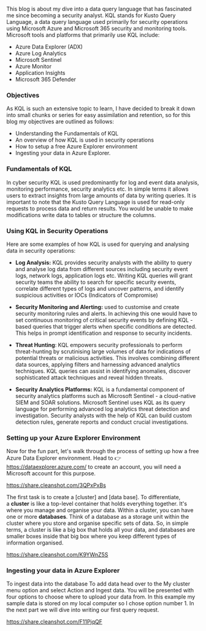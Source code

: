 This blog is about my dive into a data query language that has fascinated me since becoming a security analyst. KQL stands for Kusto Query Language, a data query language used primarily for security operations using Microsoft Azure and Microsoft 365 security and monitoring tools. Microsoft tools and platforms that primarily use KQL include: 

- Azure Data Explorer (ADX) 
- Azure Log Analytics
- Microsoft Sentinel
- Azure Monitor
- Application Insights
- Microsoft 365 Defender

### Objectives
As KQL is such an extensive topic to learn, I have decided to break it down into small chunks or series for easy assimilation and retention, so for this blog my objectives are outlined as follows:

- Understanding the Fundamentals of KQL
- An overview of how KQL is used in security operations
- How to setup a free Azure Explorer environment
- Ingesting your data in Azure Explorer.


### Fundamentals of KQL
In cyber security KQL is used predominantly for log and event data analysis, monitoring performance, security analytics etc. In simple terms it allows users to extract insights from large amounts of data by writing queries. It is important to note that the Kusto Query Language is used for read-only requests to process data and return results. You would be unable to make modifications write data to tables or structure the columns. 

### Using KQL in Security Operations
Here are some examples of how KQL is used for querying and analysing data in security operations:

- **Log Analysis:** KQL provides security analysts with the ability to query and analyse log data from different sources including security event logs, network logs, application logs etc. Writing KQL queries will grant security teams the ability to search for specific security events, correlate different types of logs and uncover patterns, and identify suspicious activities or IOCs (Indicators of Compromise)  

- **Security Monitoring and Alerting:** used to customise and create security monitoring rules and alerts. In achieving this one would have to set continuous monitoring of critical security events by defining KQL - based queries that trigger alerts when specific conditions are detected. This helps in prompt identification and response to security incidents.

- **Threat Hunting**: KQL empowers security professionals to perform threat-hunting by scrutinising large volumes of data for indications of potential threats or malicious activities. This involves combining different data sources, applying filters and harnessing advanced analytics techniques. KQL queries can assist in identifying anomalies, discover sophisticated attack techniques and reveal hidden threats.

- **Security Analytics Platforms:** KQL is a fundamental component of security analytics platforms such as Microsoft Sentinel - a cloud-native SIEM and SOAR solutions. Microsoft Sentinel uses KQL as its query language for performing advanced log analytics threat detection and investigation. Security analysts with the help of KQL can build custom detection rules, generate reports and conduct crucial investigations.


### Setting up your Azure Explorer Environment
Now for the fun part, let's walk through the process of setting up how a free Azure Data Explorer environment. Head to 👉  https://dataexplorer.azure.com/  to create an account, you will need a Microsoft account for this purpose.

https://share.cleanshot.com/3QPxPxBs

The first task is to create a [cluster] and [data base]. To differentiate, a **cluster** is like a top-level container that holds everything together. It's where you manage and organise your data. Within a cluster, you can have one or more **databases**. Think of a database as a storage unit within the cluster where you store and organise specific sets of data. So, in simple terms, a cluster is like a big box that holds all your data, and databases are smaller boxes inside that big box where you keep different types of information organised.

https://share.cleanshot.com/K9YWnZ5S

### Ingesting your data in Azure Explorer
To ingest data into the database To add data head over to the My cluster menu option and select Action and Ingest data. You will be presented with four options to choose where to upload your data from. In this example my sample data is stored on my local computer so I chose option number 1. In the next part we will dive into writing our first query request. 

https://share.cleanshot.com/F11PjqQF